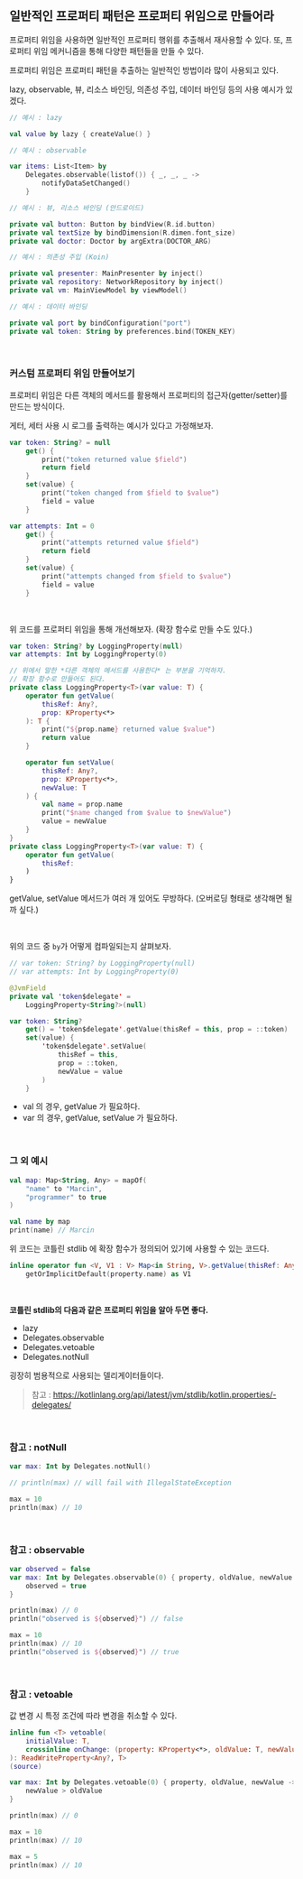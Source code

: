 ## 일반적인 프로퍼티 패턴은 프로퍼티 위임으로 만들어라

프로퍼티 위임을 사용하면 일반적인 프로퍼티 행위를 추출해서 재사용할 수 있다. 또, 프로퍼티 위임 메커니즘을 통해 다양한 패턴들을 만들 수 있다.

프로퍼티 위임은 프로퍼티 패턴을 추출하는 일반적인 방법이라 많이 사용되고 있다.

lazy, observable, 뷰, 리소스 바인딩, 의존성 주입, 데이터 바인딩 등의 사용 예시가 있겠다.

```kotlin
// 예시 : lazy

val value by lazy { createValue() }
```

```kotlin
// 예시 : observable

var items: List<Item> by
    Delegates.observable(listof()) { _, _, _ ->
        notifyDataSetChanged()
    }
```

```kotlin
// 예시 : 뷰, 리소스 바인딩 (안드로이드)

private val button: Button by bindView(R.id.button)
private val textSize by bindDimension(R.dimen.font_size)
private val doctor: Doctor by argExtra(DOCTOR_ARG)
```

```kotlin
// 예시 : 의존성 주입 (Koin)

private val presenter: MainPresenter by inject()
private val repository: NetworkRepository by inject()
private val vm: MainViewModel by viewModel()
```

```kotlin
// 예시 : 데이터 바인딩

private val port by bindConfiguration("port")
private val token: String by preferences.bind(TOKEN_KEY)
```

<br>

### 커스텀 프로퍼티 위임 만들어보기

프로퍼티 위임은 다른 객체의 메서드를 활용해서 프로퍼티의 접근자(getter/setter)를 만드는 방식이다.

게터, 세터 사용 시 로그를 출력하는 예시가 있다고 가정해보자.

```kotlin
var token: String? = null
    get() {
        print("token returned value $field")
        return field
    }
    set(value) {
        print("token changed from $field to $value")
        field = value
    }

var attempts: Int = 0
    get() {
        print("attempts returned value $field")
        return field
    }
    set(value) {
        print("attempts changed from $field to $value")
        field = value
    }
```

<br>

위 코드를 프로퍼티 위임을 통해 개선해보자. (확장 함수로 만들 수도 있다.)

```kotlin
var token: String? by LoggingProperty(null)
var attempts: Int by LoggingProperty(0)

// 위에서 말한 *다른 객체의 메서드를 사용한다* 는 부분을 기억하자.
// 확장 함수로 만들어도 된다.
private class LoggingProperty<T>(var value: T) {
    operator fun getValue(
        thisRef: Any?,
        prop: KProperty<*>
    ): T {
        print("${prop.name} returned value $value")
        return value
    }

    operator fun setValue(
        thisRef: Any?,
        prop: KProperty<*>,
        newValue: T
    ) {
        val name = prop.name
        print("$name changed from $value to $newValue")
        value = newValue
    }
}
private class LoggingProperty<T>(var value: T) {
    operator fun getValue(
        thisRef: 
    )
}
```

getValue, setValue 메서드가 여러 개 있어도 무방하다. (오버로딩 형태로 생각해면 될까 싶다.)

<br>

위의 코드 중 `by`가 어떻게 컴파일되는지 살펴보자.

```kotlin
// var token: String? by LoggingProperty(null)
// var attempts: Int by LoggingProperty(0)

@JvmField
private val 'token$delegate' =
    LoggingProperty<String?>(null)

var token: String?
    get() = 'token$delegate'.getValue(thisRef = this, prop = ::token)
    set(value) {
        'token$delegate'.setValue(
            thisRef = this, 
            prop = ::token, 
            newValue = value
        )
    }
```

- val 의 경우, getValue 가 필요하다.
- var 의 경우, getValue, setValue 가 필요하다.

<br>

### 그 외 예시

```kotlin
val map: Map<String, Any> = mapOf(
    "name" to "Marcin",
    "programmer" to true
)

val name by map
print(name) // Marcin
```

위 코드는 코틀린 stdlib 에 확장 함수가 정의되어 있기에 사용할 수 있는 코드다.

```kotlin
inline operator fun <V, V1 : V> Map<in String, V>.getValue(thisRef: Any?, property: KProperty<*>): V1 = 
    getOrImplicitDefault(property.name) as V1
```

<br>

**코틀린 stdlib의 다음과 같은 프로퍼티 위임을 알아 두면 좋다.**

- lazy
- Delegates.observable
- Delegates.vetoable
- Delegates.notNull

굉장히 범용적으로 사용되는 델리게이터들이다.

> 참고 : https://kotlinlang.org/api/latest/jvm/stdlib/kotlin.properties/-delegates/

<br>

### 참고 : notNull

```kotlin
var max: Int by Delegates.notNull()

// println(max) // will fail with IllegalStateException

max = 10
println(max) // 10
```

<br>

### 참고 : observable

```kotlin
var observed = false
var max: Int by Delegates.observable(0) { property, oldValue, newValue ->
    observed = true
}

println(max) // 0
println("observed is ${observed}") // false

max = 10
println(max) // 10
println("observed is ${observed}") // true
```

<br>


### 참고 : vetoable

값 변경 시 특정 조건에 따라 변경을 취소할 수 있다.

```kotlin
inline fun <T> vetoable(
    initialValue: T,
    crossinline onChange: (property: KProperty<*>, oldValue: T, newValue: T) -> Boolean
): ReadWriteProperty<Any?, T>
(source)
```

```kotlin
var max: Int by Delegates.vetoable(0) { property, oldValue, newValue ->
    newValue > oldValue
}

println(max) // 0

max = 10
println(max) // 10

max = 5
println(max) // 10
```
